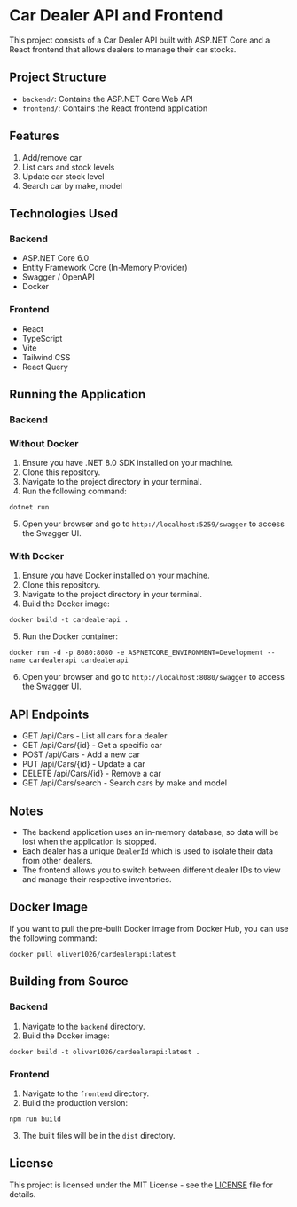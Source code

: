 # Car Dealer API and Frontend

This project consists of a Car Dealer API built with ASP.NET Core and a React frontend that allows dealers to manage their car stocks.


## Project Structure

- `backend/`: Contains the ASP.NET Core Web API
- `frontend/`: Contains the React frontend application


## Features

1. Add/remove car
2. List cars and stock levels
3. Update car stock level
4. Search car by make, model

## Technologies Used

### Backend
- ASP.NET Core 6.0
- Entity Framework Core (In-Memory Provider)
- Swagger / OpenAPI
- Docker

### Frontend
- React
- TypeScript
- Vite
- Tailwind CSS
- React Query

## Running the Application

### Backend

### Without Docker

1. Ensure you have .NET 8.0 SDK installed on your machine.
2. Clone this repository.
3. Navigate to the project directory in your terminal.
4. Run the following command:
```
dotnet run
```
5. Open your browser and go to `http://localhost:5259/swagger` to access the Swagger UI.

### With Docker

1. Ensure you have Docker installed on your machine.
2. Clone this repository.
3. Navigate to the project directory in your terminal.
4. Build the Docker image:
```
docker build -t cardealerapi .
```

5. Run the Docker container:
```
docker run -d -p 8080:8080 -e ASPNETCORE_ENVIRONMENT=Development --name cardealerapi cardealerapi
```

6. Open your browser and go to `http://localhost:8080/swagger` to access the Swagger UI.

## API Endpoints

- GET /api/Cars - List all cars for a dealer
- GET /api/Cars/{id} - Get a specific car
- POST /api/Cars - Add a new car
- PUT /api/Cars/{id} - Update a car
- DELETE /api/Cars/{id} - Remove a car
- GET /api/Cars/search - Search cars by make and model

## Notes

- The backend application uses an in-memory database, so data will be lost when the application is stopped.
- Each dealer has a unique `DealerId` which is used to isolate their data from other dealers.
- The frontend allows you to switch between different dealer IDs to view and manage their respective inventories.


## Docker Image

If you want to pull the pre-built Docker image from Docker Hub, you can use the following command:
```
docker pull oliver1026/cardealerapi:latest
```


## Building from Source

### Backend

1. Navigate to the `backend` directory.
2. Build the Docker image:
```
docker build -t oliver1026/cardealerapi:latest .
```
### Frontend

1. Navigate to the `frontend` directory.
2. Build the production version:
```
npm run build
```
3. The built files will be in the `dist` directory.

## License

This project is licensed under the MIT License - see the [LICENSE](https://github.com/MUOliver1026/CarDealerAPI/blob/main/LICENSE) file for details.